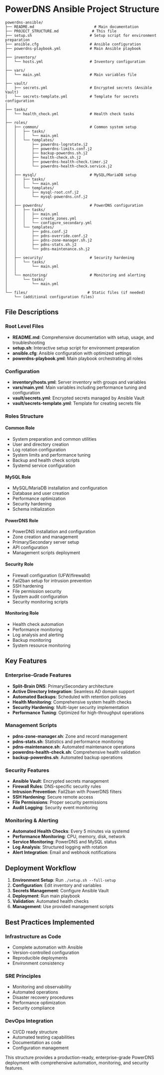 # PowerDNS Ansible Project Structure

```
powerdns-ansible/
├── README.md                           # Main documentation
├── PROJECT_STRUCTURE.md               # This file
├── setup.sh                          # Setup script for environment preparation
├── ansible.cfg                       # Ansible configuration
├── powerdns-playbook.yml             # Main Ansible playbook
│
├── inventory/
│   └── hosts.yml                     # Inventory configuration
│
├── vars/
│   └── main.yml                      # Main variables file
│
├── vault/
│   ├── secrets.yml                   # Encrypted secrets (Ansible Vault)
│   └── secrets-template.yml          # Template for secrets configuration
│
├── tasks/
│   └── health_check.yml              # Health check tasks
│
├── roles/
│   ├── common/                       # Common system setup
│   │   ├── tasks/
│   │   │   └── main.yml
│   │   └── templates/
│   │       ├── powerdns-logrotate.j2
│   │       ├── powerdns-limits.conf.j2
│   │       ├── backup-powerdns.sh.j2
│   │       ├── health-check.sh.j2
│   │       ├── powerdns-health-check.timer.j2
│   │       └── powerdns-health-check.service.j2
│   │
│   ├── mysql/                        # MySQL/MariaDB setup
│   │   ├── tasks/
│   │   │   └── main.yml
│   │   └── templates/
│   │       ├── mysql-root.cnf.j2
│   │       └── mysql-powerdns.cnf.j2
│   │
│   ├── powerdns/                     # PowerDNS configuration
│   │   ├── tasks/
│   │   │   ├── main.yml
│   │   │   ├── create_zones.yml
│   │   │   └── configure_secondary.yml
│   │   └── templates/
│   │       ├── pdns.conf.j2
│   │       ├── pdns-override.conf.j2
│   │       ├── pdns-zone-manager.sh.j2
│   │       ├── pdns-stats.sh.j2
│   │       └── pdns-maintenance.sh.j2
│   │
│   ├── security/                     # Security hardening
│   │   └── tasks/
│   │       └── main.yml
│   │
│   └── monitoring/                   # Monitoring and alerting
│       └── tasks/
│           └── main.yml
│
└── files/                           # Static files (if needed)
    └── (additional configuration files)
```

## File Descriptions

### Root Level Files
- **README.md**: Comprehensive documentation with setup, usage, and troubleshooting
- **setup.sh**: Interactive setup script for environment preparation
- **ansible.cfg**: Ansible configuration with optimized settings
- **powerdns-playbook.yml**: Main playbook orchestrating all roles

### Configuration
- **inventory/hosts.yml**: Server inventory with groups and variables
- **vars/main.yml**: Main variables including performance tuning and configuration
- **vault/secrets.yml**: Encrypted secrets managed by Ansible Vault
- **vault/secrets-template.yml**: Template for creating secrets file

### Roles Structure

#### Common Role
- System preparation and common utilities
- User and directory creation
- Log rotation configuration
- System limits and performance tuning
- Backup and health check scripts
- Systemd service configuration

#### MySQL Role
- MySQL/MariaDB installation and configuration
- Database and user creation
- Performance optimization
- Security hardening
- Schema initialization

#### PowerDNS Role
- PowerDNS installation and configuration
- Zone creation and management
- Primary/Secondary server setup
- API configuration
- Management scripts deployment

#### Security Role
- Firewall configuration (UFW/firewalld)
- Fail2ban setup for intrusion prevention
- SSH hardening
- File permission security
- System audit configuration
- Security monitoring scripts

#### Monitoring Role
- Health check automation
- Performance monitoring
- Log analysis and alerting
- Backup monitoring
- System resource monitoring

## Key Features

### Enterprise-Grade Features
- **Split-Brain DNS**: Primary/Secondary architecture
- **Active Directory Integration**: Seamless AD domain support
- **Automated Backups**: Scheduled with retention policies
- **Health Monitoring**: Comprehensive system health checks
- **Security Hardening**: Multi-layer security implementation
- **Performance Tuning**: Optimized for high-throughput operations

### Management Scripts
- **pdns-zone-manager.sh**: Zone and record management
- **pdns-stats.sh**: Statistics and performance monitoring
- **pdns-maintenance.sh**: Automated maintenance operations
- **powerdns-health-check.sh**: Comprehensive health validation
- **backup-powerdns.sh**: Automated backup operations

### Security Features
- **Ansible Vault**: Encrypted secrets management
- **Firewall Rules**: DNS-specific security rules
- **Intrusion Prevention**: Fail2ban with PowerDNS filters
- **SSH Hardening**: Secure remote access
- **File Permissions**: Proper security permissions
- **Audit Logging**: Security event monitoring

### Monitoring & Alerting
- **Automated Health Checks**: Every 5 minutes via systemd
- **Performance Monitoring**: CPU, memory, disk, network
- **Service Monitoring**: PowerDNS and MySQL status
- **Log Analysis**: Structured logging with rotation
- **Alert Integration**: Email and webhook notifications

## Deployment Workflow

1. **Environment Setup**: Run `./setup.sh --full-setup`
2. **Configuration**: Edit inventory and variables
3. **Secrets Management**: Configure Ansible Vault
4. **Deployment**: Run main playbook
5. **Validation**: Automated health checks
6. **Management**: Use provided management scripts

## Best Practices Implemented

### Infrastructure as Code
- Complete automation with Ansible
- Version-controlled configuration
- Reproducible deployments
- Environment consistency

### SRE Principles
- Monitoring and observability
- Automated operations
- Disaster recovery procedures
- Performance optimization
- Security compliance

### DevOps Integration
- CI/CD ready structure
- Automated testing capabilities
- Documentation as code
- Configuration management

This structure provides a production-ready, enterprise-grade PowerDNS deployment with comprehensive automation, monitoring, and security features.
